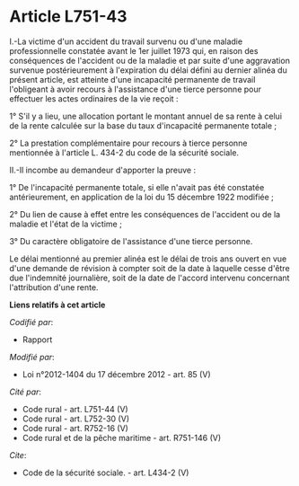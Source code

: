 # Article L751-43

I.-La victime d'un accident du travail survenu ou d'une maladie professionnelle constatée avant le 1er juillet 1973 qui, en
raison des conséquences de l'accident ou de la maladie et par suite d'une aggravation survenue postérieurement à l'expiration
du délai défini au dernier alinéa du présent article, est atteinte d'une incapacité permanente de travail l'obligeant à avoir
recours à l'assistance d'une tierce personne pour effectuer les actes ordinaires de la vie reçoit : 

1° S'il y a lieu, une allocation portant le montant annuel de sa rente à celui de la rente calculée sur la base du taux
d'incapacité permanente totale ; 

2° La prestation complémentaire pour recours à tierce personne mentionnée à l'article L. 434-2 du code de la sécurité
sociale. 

II.-Il incombe au demandeur d'apporter la preuve : 

1° De l'incapacité permanente totale, si elle n'avait pas été constatée antérieurement, en application de la loi du 15
décembre 1922 modifiée ; 

2° Du lien de cause à effet entre les conséquences de l'accident ou de la maladie et l'état de la victime ; 

3° Du caractère obligatoire de l'assistance d'une tierce personne. 

Le délai mentionné au premier alinéa est le délai de trois ans ouvert en vue d'une demande de révision à compter soit de la
date à laquelle cesse d'être due l'indemnité journalière, soit de la date de l'accord intervenu concernant l'attribution
d'une rente.

**Liens relatifs à cet article**

_Codifié par_:

  - Rapport

_Modifié par_:

  - Loi n°2012-1404 du 17 décembre 2012 - art. 85 (V)

_Cité par_:

  - Code rural - art. L751-44 (V)
  - Code rural - art. L752-30 (V)
  - Code rural - art. R752-16 (V)
  - Code rural et de la pêche maritime - art. R751-146 (V)

_Cite_:

  - Code de la sécurité sociale. - art. L434-2 (V)
